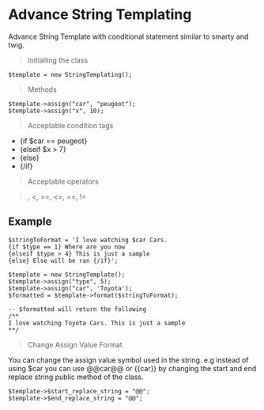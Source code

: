 # Advance String Templating
Advance String Template with conditional statement similar to smarty and twig.

> Initialling the class
```
$template = new StringTemplating();
```
> Methods
```
$template->assign("car", "peugeot");
$template->assign("x", 10);
```
> Acceptable condition tags
- {if $car == peugeot} 
- {elseif $x > 7}
- {else}
- {/if}  

> Acceptable operators

>, <, >=, <=, ==, !=

## Example
```
$stringToFormat = 'I love watching $car Cars. 
{if $type == 1} Where are you now 
{elseif $type > 4} This is just a sample 
{else} Else will be ran {/if}';

$template = new StringTemplate();
$template->assign("type", 5);
$template->assign("car", 'Toyota');
$formatted = $template->format($stringToFormat);

-- $formatted will return the following
/**
I love watching Toyota Cars. This is just a sample
**/
```

> Change Assign Value Format

You can change the assign value symbol used in the string. e.g instead of using $car you can use @@car@@ or {{car}} by changing the start and end replace string public method of the class.
```
$template->$start_replace_string = "@@";
$template->$end_replace_string = "@@";
```
